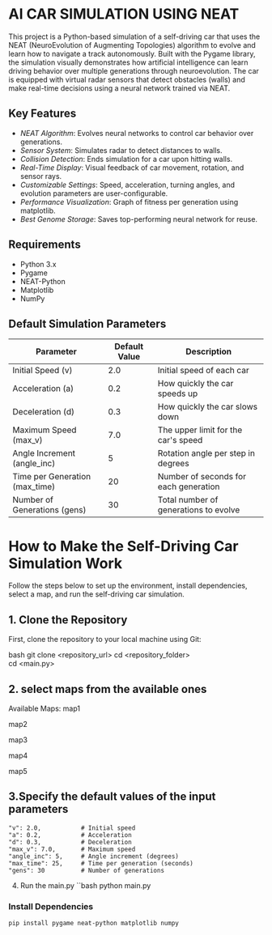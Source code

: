 # AI CAR SIMULATION USING NEAT

This project is a Python-based simulation of a self-driving car that uses the NEAT (NeuroEvolution of Augmenting Topologies) algorithm to evolve and learn how to navigate a track autonomously. Built with the Pygame library, the simulation visually demonstrates how artificial intelligence can learn driving behavior over multiple generations through neuroevolution. The car is equipped with virtual radar sensors that detect obstacles (walls) and make real-time decisions using a neural network trained via NEAT.

## Key Features

- *NEAT Algorithm*: Evolves neural networks to control car behavior over generations.
- *Sensor System*: Simulates radar to detect distances to walls.
- *Collision Detection*: Ends simulation for a car upon hitting walls.
- *Real-Time Display*: Visual feedback of car movement, rotation, and sensor rays.
- *Customizable Settings*: Speed, acceleration, turning angles, and evolution parameters are user-configurable.
- *Performance Visualization*: Graph of fitness per generation using matplotlib.
- *Best Genome Storage*: Saves top-performing neural network for reuse.

## Requirements

- Python 3.x
- Pygame
- NEAT-Python
- Matplotlib
- NumPy


## Default Simulation Parameters

| Parameter               | Default Value | Description                                  |
|------------------------|---------------|----------------------------------------------|
| Initial Speed (v)     | 2.0           | Initial speed of each car                    |
| Acceleration (a)      | 0.2           | How quickly the car speeds up                |
| Deceleration (d)      | 0.3           | How quickly the car slows down               |
| Maximum Speed (max_v) | 7.0           | The upper limit for the car's speed          |
| Angle Increment (angle_inc) | 5       | Rotation angle per step in degrees           |
| Time per Generation (max_time) | 20    | Number of seconds for each generation        |
| Number of Generations (gens) | 30      | Total number of generations to evolve        |


# How to Make the Self-Driving Car Simulation Work

Follow the steps below to set up the environment, install dependencies, select a map, and run the self-driving car simulation.

## 1. Clone the Repository

First, clone the repository to your local machine using Git:

bash
git clone <repository_url>
cd <repository_folder>  
cd <main.py>
## 2. select maps from the available ones 
Available Maps:
map1

map2

map3

map4

map5


## 3.Specify the default values of the input parameters

    "v": 2.0,           # Initial speed
    "a": 0.2,           # Acceleration
    "d": 0.3,           # Deceleration
    "max_v": 7.0,       # Maximum speed
    "angle_inc": 5,     # Angle increment (degrees)
    "max_time": 25,     # Time per generation (seconds) 
    "gens": 30          # Number of generations
 
4. Run the main.py
``bash
  python main.py
### Install Dependencies

```bash
pip install pygame neat-python matplotlib numpy


